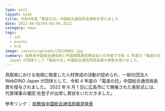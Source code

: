 ```yaml
---
type: post
layout: wide
title: 令和4年度「電波の日」中国総合通信局長表彰を受けました
date: 2022-06-01T04:03:06.352Z
category: news
tags:
  - iot
  - events
  - hrd
image: /assets/uploads/20220601.jpg
summary: 総務省中国総合通信局と中国情報通信懇談会との共催で令和 4 年度の「電波の日・情報通信月間」記念式典が開催され、一般社団法人 WebDINO
  Japan が団体として「電波の日」中国総合通信局局長賞の表彰を受けました。
---
```

鳥取県における地域に根差した人材育成の活動が認められ、一般社団法人 WebDINO Japan が団体として、令和 4 年度の「電波の日」中国総合通信局長賞を授与されました。
2022 年 6 月 1 日に広島市にて開催された表彰式には、代表理事の瀧田 佐登子が出席し賞状をいただきました。

参考リンク： [総務省中国総合通信局報道発表](https://www.soumu.go.jp/soutsu/chugoku/hodo_2022/01sotsu08_01001336.html)